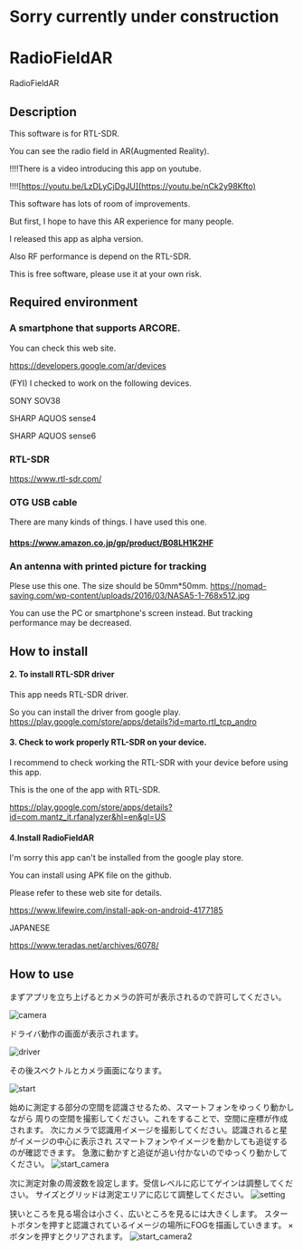 # Sorry currently under construction 

# RadioFieldAR
RadioFieldAR


## Description

This software is for RTL-SDR.

You can see the radio field in AR(Augmented Reality).

!!!!There is a video introducing this app on youtube.

!!!![https://youtu.be/LzDLyCjDgJU](https://youtu.be/nCk2y98Kfto)

This software has lots of room of improvements.

But first, I hope to have this AR experience for many people.

I released this app as alpha version.

Also RF performance is depend on the RTL-SDR.

This is free software, please use it at your own risk.

## Required environment
### A smartphone that supports ARCORE.

You can check this web site.

https://developers.google.com/ar/devices

(FYI) I checked to work on the following devices.

SONY SOV38

SHARP AQUOS sense4

SHARP AQUOS sense6

### RTL-SDR

https://www.rtl-sdr.com/
  
### OTG USB cable

There are many kinds of things. I have used this one.
  
#### https://www.amazon.co.jp/gp/product/B08LH1K2HF

### An antenna with printed picture for tracking

Plese use this one. The size should be 50mm*50mm.
https://nomad-saving.com/wp-content/uploads/2016/03/NASA5-1-768x512.jpg

You can use the PC or smartphone's screen instead.
But tracking performance may be decreased.

## How to install

#### 2. To install RTL-SDR driver
This app needs RTL-SDR driver.

So you can install the driver from google play.
https://play.google.com/store/apps/details?id=marto.rtl_tcp_andro

#### 3. Check to work properly RTL-SDR on your device.

I recommend to check working the RTL-SDR with your device before using this app.

This is the one of the app with RTL-SDR.

https://play.google.com/store/apps/details?id=com.mantz_it.rfanalyzer&hl=en&gl=US

#### 4.Install RadioFieldAR
I'm sorry this app can't be installed from the google play store.

You can install using APK file on the github.

Please refer to these web site for details.

https://www.lifewire.com/install-apk-on-android-4177185

JAPANESE

https://www.teradas.net/archives/6078/

## How to use
まずアプリを立ち上げるとカメラの許可が表示されるので許可してください。

![camera](https://user-images.githubusercontent.com/83148498/204124012-45b7cf8f-7b43-4d71-851c-9e543337242a.png)

ドライバ動作の画面が表示されます。

![driver](https://user-images.githubusercontent.com/83148498/204124203-1a2f9386-4ad4-4996-ab41-611c94f1161e.png)

その後スペクトルとカメラ画面になります。

![start](https://user-images.githubusercontent.com/83148498/204124237-abbfe6e8-de32-450e-9446-b3bfa4bccc41.png)

始めに測定する部分の空間を認識させるため、スマートフォンをゆっくり動かしながら
周りの空間を撮影してください。これをすることで、空間に座標が作成されます。
次にカメラで認識用イメージを撮影してください。認識されると星がイメージの中心に表示され
スマートフォンやイメージを動かしても追従するのが確認できます。
急激に動かすと追従が追い付かないのでゆっくり動かしてください。
![start_camera](https://user-images.githubusercontent.com/83148498/204124305-82d17741-a274-453f-8280-bf6740bc7563.png)

次に測定対象の周波数を設定します。受信レベルに応じてゲインは調整してください。
サイズとグリッドは測定エリアに応じて調整してください。
![setting](https://user-images.githubusercontent.com/83148498/204124383-b47e04c9-7838-4e8f-ad4d-7126d164117c.png)


狭いところを見る場合は小さく、広いところを見るには大きくします。
スタートボタンを押すと認識されているイメージの場所にFOGを描画していきます。
×ボタンを押すとクリアされます。
![start_camera2](https://user-images.githubusercontent.com/83148498/204124347-2654d4c4-808a-40e6-bc46-769b88ca7254.png)






